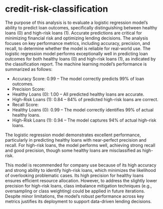 # credit-risk-classification

The purpose of this analysis is to evaluate a logistic regression model’s ability to predict loan outcomes, specifically distinguishing between healthy loans (0) and high-risk loans (1). Accurate predictions are critical for minimizing financial risk and optimizing lending decisions. The analysis focuses on key performance metrics, including accuracy, precision, and recall, to determine whether the model is reliable for real-world use. The logistic regression model performs exceptionally well in predicting loan outcomes for both healthy loans (0) and high-risk loans (1), as indicated by the classification report. The machine learning model’s performance is summarized as follows:

- Accuracy Score: 0.99 – The model correctly predicts 99% of loan outcomes.
- Precision Score:
- Healthy Loans (0): 1.00 – All predicted healthy loans are accurate.
- High-Risk Loans (1): 0.84 – 84% of predicted high-risk loans are correct.
- Recall Score:
- Healthy Loans (0): 0.99 – The model correctly identifies 99% of actual healthy loans.
- High-Risk Loans (1): 0.94 – The model captures 94% of actual high-risk loans.


The logistic regression model demonstrates excellent performance, particularly in predicting healthy loans with near-perfect precision and recall. For high-risk loans, the model performs well, achieving strong recall and good precision, though some healthy loans are misclassified as high-risk.

This model is recommended for company use because of its high accuracy and strong ability to identify high-risk loans, which minimizes the likelihood of overlooking problematic cases. Its high precision for healthy loans ensures efficient resource allocation. However, to address the slightly lower precision for high-risk loans, class imbalance mitigation techniques (e.g., oversampling or class weighting) could be applied in future iterations. Despite minor limitations, the model’s robust performance across key metrics justifies its deployment to support data-driven lending decisions.







